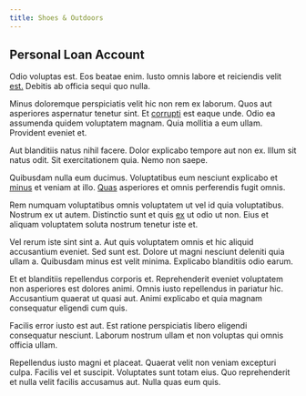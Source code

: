 ```yaml
---
title: Shoes & Outdoors
---
```


## Personal Loan Account

Odio voluptas est. Eos beatae enim. Iusto omnis labore et reiciendis velit [est.](/dolore/odio/benchmark_invoice_eyeballs.md) Debitis ab officia sequi quo nulla.

Minus doloremque perspiciatis velit hic non rem ex laborum. Quos aut asperiores aspernatur tenetur sint. Et [corrupti](/facere/temporibus/adipisci/b2b_buckinghamshire.md) est eaque unde. Odio ea assumenda quidem voluptatem magnam. Quia mollitia a eum ullam. Provident eveniet et.

Aut blanditiis natus nihil facere. Dolor explicabo tempore aut non ex. Illum sit natus odit. Sit exercitationem quia. Nemo non saepe.

Quibusdam nulla eum ducimus. Voluptatibus eum nesciunt explicabo et [minus](/dolore/et/river_mission_critical.md) et veniam at illo. [Quas](/eos/est/neque/awesome_steel_shirt_plastic_mobile.md) asperiores et omnis perferendis fugit omnis.

Rem numquam voluptatibus omnis voluptatem ut vel id quia voluptatibus. Nostrum ex ut autem. Distinctio sunt et quis [ex](/earum/quia/sdd_arkansas_solid_state.md) ut odio ut non. Eius et aliquam voluptatem soluta nostrum tenetur iste et.

Vel rerum iste sint sint a. Aut quis voluptatem omnis et hic aliquid accusantium eveniet. Sed sunt est. Dolore ut magni nesciunt deleniti quia ullam a. Quibusdam minus est velit minima. Explicabo blanditiis odio earum.

Et et blanditiis repellendus corporis et. Reprehenderit eveniet voluptatem non asperiores est dolores animi. Omnis iusto repellendus in pariatur hic. Accusantium quaerat ut quasi aut. Animi explicabo et quia magnam consequatur eligendi cum quis.

Facilis error iusto est aut. Est ratione perspiciatis libero eligendi consequatur nesciunt. Laborum nostrum ullam et non voluptas qui omnis officia ullam.

Repellendus iusto magni et placeat. Quaerat velit non veniam excepturi culpa. Facilis vel et suscipit. Voluptates sunt totam eius. Quo reprehenderit et nulla velit facilis accusamus aut. Nulla quas eum quis.
